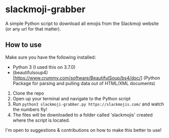 # slackmoji-grabber
A simple Python script to download all emojis from the Slackmoji website (or any url for that matter).

## How to use

Make sure you have the following installed:
- Python 3 (I used this on 3.7.0)
- (beautifulsoup4)[https://www.crummy.com/software/BeautifulSoup/bs4/doc/] (Python Package for parsing and pulling data out of HTML/XML documents)

1. Clone the repo
2. Open up your terminal and navigate to the Python script
3. Run `python3 slackmoji-grabber.py https://slackmojis.com/` and watch the numbers fly!
4. The files will be downloaded to a folder called 'slackmojis' created where the script is located.

I'm open to suggestions & contributions on how to make this better to use!
